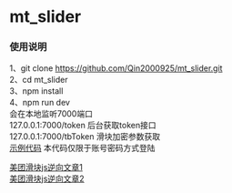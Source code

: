 # mt_slider
### 使用说明
1、git clone https://github.com/Qin2000925/mt_slider.git  
2、cd mt_slider  
3、npm install  
4、npm run dev  
会在本地监听7000端口  
127.0.0.1:7000/token   后台获取token接口  
127.0.0.1:7000/tbToken 滑块加密参数获取  
[示例代码](https://github.com/Qin2000925/mt_slider/blob/master/test/test.py)
本代码仅限于账号密码方式登陆  

[美团滑块js逆向文章1](https://www.jianshu.com/p/49d05d2ea2e2)  
[美团滑块js逆向文章2](https://blog.csdn.net/qq_40000081/article/details/100436142)
